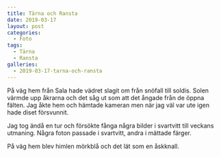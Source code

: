 ```yaml
---
title: Tärna och Ransta
date: 2019-03-17
layout: post
categories:
  - Foto
tags:
  - Tärna
  - Ransta
galleries:
  - 2019-03-17-tarna-och-ransta
---
```


På väg hem från Sala hade vädret slagit om från snöfall till soldis. Solen värmde upp åkrarna och det såg ut som att det ångade från de öppna fälten. Jag åkte hem och hämtade kameran men när jag väl var ute igen hade diset försvunnit. 

Jag tog ändå en tur och försökte fånga några bilder i svartvitt till veckans utmaning. Några foton passade i svartvitt, andra i mättade färger.

På väg hem blev himlen mörkblå och det lät som en åskknall.
